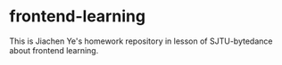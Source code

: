 # frontend-learning
This is Jiachen Ye's homework repository in lesson of SJTU-bytedance about frontend learning.
